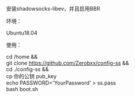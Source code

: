安装shadowsocks-libev，并且启用BBR



环境：

Ubuntu18.04



使用：

cd /home && \
git clone  https://github.com/Zerobxx/config-ss && \
cd ./config-ss && \
cp 你的公钥 pub_key \
echo PASSWORD='YourPassword' > ss.pass \
bash boot.sh


